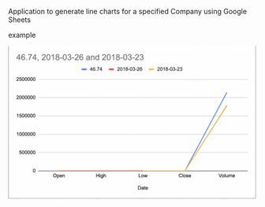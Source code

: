 Application to generate line charts for a specified Company using Google Sheets

example

![simple line chart](/documentation/example_line_chart.png)
